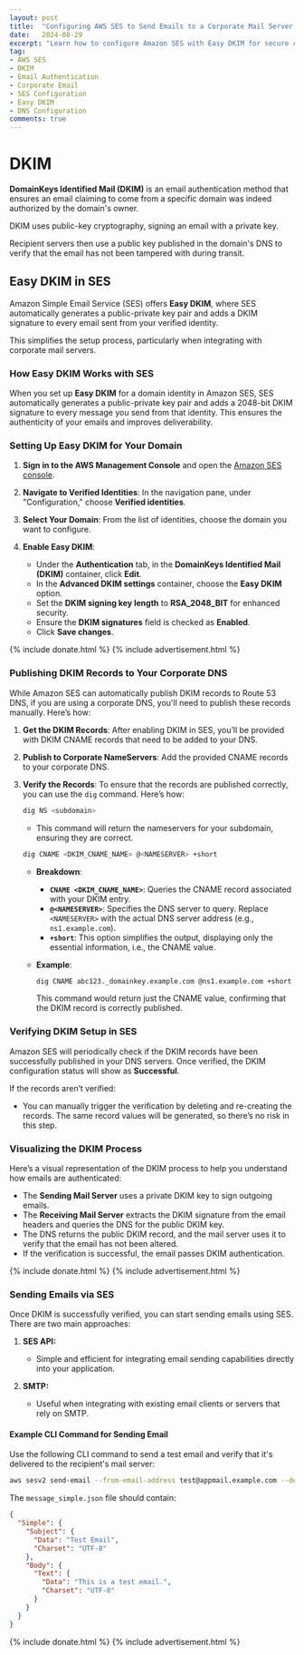 ```yaml
---
layout: post
title:  "Configuring AWS SES to Send Emails to a Corporate Mail Server Using Easy DKIM"
date:   2024-08-29
excerpt: "Learn how to configure Amazon SES with Easy DKIM for secure corporate email delivery."
tag:
- AWS SES
- DKIM
- Email Authentication
- Corporate Email
- SES Configuration
- Easy DKIM
- DNS Configuration
comments: true
---
```


# DKIM

**DomainKeys Identified Mail (DKIM)** is an email authentication method that ensures an email claiming to come from a specific domain was indeed authorized by the domain's owner. 

DKIM uses public-key cryptography, signing an email with a private key. 

Recipient servers then use a public key published in the domain's DNS to verify that the email has not been tampered with during transit.

## Easy DKIM in SES

Amazon Simple Email Service (SES) offers **Easy DKIM**, where SES automatically generates a public-private key pair and adds a DKIM signature to every email sent from your verified identity. 

This simplifies the setup process, particularly when integrating with corporate mail servers.

### How Easy DKIM Works with SES

When you set up **Easy DKIM** for a domain identity in Amazon SES, SES automatically generates a public-private key pair and adds a 2048-bit DKIM signature to every message you send from that identity. This ensures the authenticity of your emails and improves deliverability.

### Setting Up Easy DKIM for Your Domain

1. **Sign in to the AWS Management Console** and open the [Amazon SES console](https://console.aws.amazon.com/ses/).

2. **Navigate to Verified Identities**: In the navigation pane, under "Configuration," choose **Verified identities**.

3. **Select Your Domain**: From the list of identities, choose the domain you want to configure.

4. **Enable Easy DKIM**:
   - Under the **Authentication** tab, in the **DomainKeys Identified Mail (DKIM)** container, click **Edit**.
   - In the **Advanced DKIM settings** container, choose the **Easy DKIM** option.
   - Set the **DKIM signing key length** to **RSA_2048_BIT** for enhanced security.
   - Ensure the **DKIM signatures** field is checked as **Enabled**.
   - Click **Save changes**.


{% include donate.html %}
{% include advertisement.html %}

### Publishing DKIM Records to Your Corporate DNS

While Amazon SES can automatically publish DKIM records to Route 53 DNS, if you are using a corporate DNS, you'll need to publish these records manually. Here’s how:

1. **Get the DKIM Records**: After enabling DKIM in SES, you’ll be provided with DKIM CNAME records that need to be added to your DNS.

2. **Publish to Corporate NameServers**: Add the provided CNAME records to your corporate DNS.

3. **Verify the Records**: To ensure that the records are published correctly, you can use the `dig` command. Here’s how:

   ```bash
   dig NS <subdomain>
   ```
   - This command will return the nameservers for your subdomain, ensuring they are correct.

   ```bash
   dig CNAME <DKIM_CNAME_NAME> @<NAMESERVER> +short
   ```
   - **Breakdown**:
     - **`CNAME <DKIM_CNAME_NAME>`**: Queries the CNAME record associated with your DKIM entry.
     - **`@<NAMESERVER>`**: Specifies the DNS server to query. Replace `<NAMESERVER>` with the actual DNS server address (e.g., `ns1.example.com`).
     - **`+short`**: This option simplifies the output, displaying only the essential information, i.e., the CNAME value.

   - **Example**: 
     ```bash
     dig CNAME abc123._domainkey.example.com @ns1.example.com +short
     ```
     This command would return just the CNAME value, confirming that the DKIM record is correctly published.

### Verifying DKIM Setup in SES

Amazon SES will periodically check if the DKIM records have been successfully published in your DNS servers. Once verified, the DKIM configuration status will show as **Successful**.

If the records aren’t verified:
- You can manually trigger the verification by deleting and re-creating the records. The same record values will be generated, so there’s no risk in this step.

### Visualizing the DKIM Process

Here’s a visual representation of the DKIM process to help you understand how emails are authenticated:

- The **Sending Mail Server** uses a private DKIM key to sign outgoing emails.
- The **Receiving Mail Server** extracts the DKIM signature from the email headers and queries the DNS for the public DKIM key.
- The DNS returns the public DKIM record, and the mail server uses it to verify that the email has not been altered.
- If the verification is successful, the email passes DKIM authentication.


{% include donate.html %}
{% include advertisement.html %}

### Sending Emails via SES

Once DKIM is successfully verified, you can start sending emails using SES. There are two main approaches:

1. **SES API:**
   - Simple and efficient for integrating email sending capabilities directly into your application.

2. **SMTP:**
   - Useful when integrating with existing email clients or servers that rely on SMTP.

#### Example CLI Command for Sending Email

Use the following CLI command to send a test email and verify that it's delivered to the recipient's mail server:

```bash
aws sesv2 send-email --from-email-address test@appmail.example.com --destination "ToAddresses=admin@example.com" --content file://message_simple.json --region us-east-1
```

The `message_simple.json` file should contain:

```json
{
  "Simple": {
    "Subject": {
      "Data": "Test Email",
      "Charset": "UTF-8"
    },
    "Body": {
      "Text": {
        "Data": "This is a test email.",
        "Charset": "UTF-8"
      }
    }
  }
}
```

{% include donate.html %}
{% include advertisement.html %}
